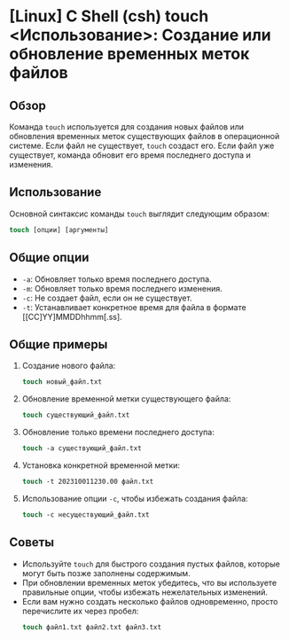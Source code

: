 # [Linux] C Shell (csh) touch <Использование>: Создание или обновление временных меток файлов

## Обзор
Команда `touch` используется для создания новых файлов или обновления временных меток существующих файлов в операционной системе. Если файл не существует, `touch` создаст его. Если файл уже существует, команда обновит его время последнего доступа и изменения.

## Использование
Основной синтаксис команды `touch` выглядит следующим образом:

```csh
touch [опции] [аргументы]
```

## Общие опции
- `-a`: Обновляет только время последнего доступа.
- `-m`: Обновляет только время последнего изменения.
- `-c`: Не создает файл, если он не существует.
- `-t`: Устанавливает конкретное время для файла в формате [[CC]YY]MMDDhhmm[.ss].

## Общие примеры
1. Создание нового файла:
   ```csh
   touch новый_файл.txt
   ```

2. Обновление временной метки существующего файла:
   ```csh
   touch существующий_файл.txt
   ```

3. Обновление только времени последнего доступа:
   ```csh
   touch -a существующий_файл.txt
   ```

4. Установка конкретной временной метки:
   ```csh
   touch -t 202310011230.00 файл.txt
   ```

5. Использование опции `-c`, чтобы избежать создания файла:
   ```csh
   touch -c несуществующий_файл.txt
   ```

## Советы
- Используйте `touch` для быстрого создания пустых файлов, которые могут быть позже заполнены содержимым.
- При обновлении временных меток убедитесь, что вы используете правильные опции, чтобы избежать нежелательных изменений.
- Если вам нужно создать несколько файлов одновременно, просто перечислите их через пробел:
  ```csh
  touch файл1.txt файл2.txt файл3.txt
  ```